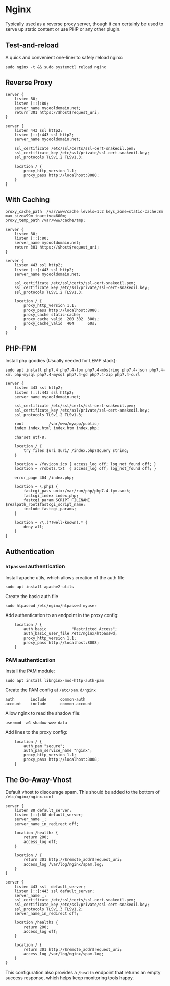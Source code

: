 # Nginx

Typically used as a reverse proxy server, though it can certainly be used to serve up static content or use PHP or any other plugin. 

## Test-and-reload

A quick and convenient one-liner to safely reload nginx: 

    sudo nginx -t && sudo systemctl reload nginx

## Reverse Proxy

```nginx
server {
    listen 80;
    listen [::]:80;
    server_name mycooldomain.net; 
    return 301 https://$host$request_uri;
}

server {
    listen 443 ssl http2;
    listen [::]:443 ssl http2;
    server_name mycooldomain.net; 

    ssl_certificate /etc/ssl/certs/ssl-cert-snakeoil.pem;
    ssl_certificate_key /etc/ssl/private/ssl-cert-snakeoil.key;
    ssl_protocols TLSv1.2 TLSv1.3;

    location / {
        proxy_http_version 1.1;
        proxy_pass http://localhost:8080;
    }
}
```

## With Caching

```nginx
proxy_cache_path  /var/www/cache levels=1:2 keys_zone=static-cache:8m max_size=99m inactive=600m;
proxy_temp_path /var/www/cache/tmp; 

server {
    listen 80;
    listen [::]:80;
    server_name mycooldomain.net; 
    return 301 https://$host$request_uri;
}

server {
    listen 443 ssl http2;
    listen [::]:443 ssl http2;
    server_name mycooldomain.net; 

    ssl_certificate /etc/ssl/certs/ssl-cert-snakeoil.pem;
    ssl_certificate_key /etc/ssl/private/ssl-cert-snakeoil.key;
    ssl_protocols TLSv1.2 TLSv1.3;

    location / {
        proxy_http_version 1.1;
        proxy_pass http://localhost:8080;
        proxy_cache static-cache;
      	proxy_cache_valid  200 302  300s;
      	proxy_cache_valid  404      60s;
    }
}
```

## PHP-FPM 

Install php goodies (Usually needed for LEMP stack):

    sudo apt install php7.4 php7.4-fpm php7.4-mbstring php7.4-json php7.4-xml php-mysql php7.4-mysql php7.4-gd php7.4-zip php7.4-curl

```nginx
server {
    listen 443 ssl http2;
    listen [::]:443 ssl http2;
    server_name mycooldomain.net; 

    ssl_certificate /etc/ssl/certs/ssl-cert-snakeoil.pem;
    ssl_certificate_key /etc/ssl/private/ssl-cert-snakeoil.key;
    ssl_protocols TLSv1.2 TLSv1.3;
    
    root           /var/www/myapp/public;
    index index.html index.htm index.php;

    charset utf-8;

    location / {
        try_files $uri $uri/ /index.php?$query_string;
    }

    location = /favicon.ico { access_log off; log_not_found off; }
    location = /robots.txt  { access_log off; log_not_found off; }

    error_page 404 /index.php;

    location ~ \.php$ {
        fastcgi_pass unix:/var/run/php/php7.4-fpm.sock;
        fastcgi_index index.php;
        fastcgi_param SCRIPT_FILENAME $realpath_root$fastcgi_script_name;
        include fastcgi_params;
    }

    location ~ /\.(?!well-known).* {
        deny all;
    }
}
```

## Authentication

### `htpasswd` authentication

Install apache utils, which allows creation of the auth file

    sudo apt install apache2-utils

Create the basic auth file

    sudo htpasswd /etc/nginx/htpasswd myuser

Add authentication to an endpoint in the proxy config:

```
    location / {
        auth_basic           "Restricted Access";
        auth_basic_user_file /etc/nginx/htpasswd; 
        proxy_http_version 1.1;
        proxy_pass http://localhost:8008;
    }
```

### PAM authentication

Install the PAM module:

    sudo apt install libnginx-mod-http-auth-pam

Create the PAM config at `/etc/pam.d/nginx`

    auth       include      common-auth
    account    include      common-account

Allow nginx to read the shadow file:

    usermod -aG shadow www-data 

Add lines to the proxy config:

```
    location / {
        auth_pam "secure";
        auth_pam_service_name "nginx";
        proxy_http_version 1.1;
        proxy_pass http://localhost:8008;
    }
```

## The Go-Away-Vhost

Default vhost to discourage spam. This should be added to the bottom of `/etc/nginx/nginx.conf`

```
server {
    listen 80 default_server;
    listen [::]:80 default_server;
    server_name _;
    server_name_in_redirect off;

    location /healthz {
        return 200;
        access_log off; 
    }

    location / {
        return 301 http://$remote_addr$request_uri;
        access_log /var/log/nginx/spam.log; 
    }
}

server {
    listen 443 ssl  default_server;
    listen [::]:443 ssl default_server;
    server_name _;
    ssl_certificate /etc/ssl/certs/ssl-cert-snakeoil.pem;
    ssl_certificate_key /etc/ssl/private/ssl-cert-snakeoil.key;
    ssl_protocols TLSv1.3 TLSv1.2;
    server_name_in_redirect off;

    location /healthz {
        return 200;
        access_log off; 
    }

    location / {
        return 301 http://$remote_addr$request_uri;
        access_log /var/log/nginx/spam.log; 
    }
}
```

This configuration also provides a `/health` endpoint that returns an empty success response, which helps keep monitoring tools happy.  